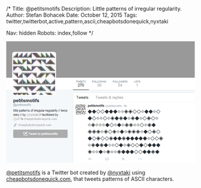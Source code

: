 /*
Title: @petitsmotifs
Description: Little patterns of irregular regularity.
Author: Stefan Bohacek
Date: October 12, 2015
Tags: twitter,twitterbot,active,pattern,ascii,cheapbotsdonequick,nyxtaki

Nav: hidden
Robots: index,follow
*/

[![](/content/bots/twitterbots/images/petitsmotifs.png)](https://twitter.com/petitsmotifs)

[@petitsmotifs](https://twitter.com/petitsmotifs) is a Twitter bot created by [@nyxtaki](https://twitter.com/nyxtaki) using [cheapbotsdonequick.com](http://cheapbotsdonequick.com/), that tweets patterns of ASCII characters.
